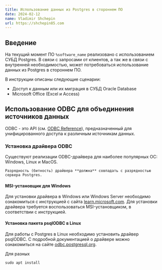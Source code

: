 ```yaml
---
title: Использование данных из Postgres в стороннем ПО
date: 2024-02-12
name: Vladimir Shchepin
url: https://shchepin85.com
---
```


## Введение

На текущий момент ПО `%software_name` реализовано с использованием СУБД Postgres. В связи с запросами от клиентов, а так же в связи с внутренней необходимостью, может потребоваться использование данных из Postgres в стороннем ПО.

В инструкции описаны следующие сценарии:

* Доступ к данным или их миграция в СУБД Oracle Database
* Microsoft Office (Excel и Access)

## Использование ODBC для объединения источников данных

ODBC - это API (см. [ODBC Reference](https://learn.microsoft.com/en-us/sql/odbc/reference/syntax/odbc-reference)), предназначенный для унифицированного доступа к различным источникам данных.

### Установка драйвера ODBC

Существуют реализации ODBC-драйвера для наиболее популярных ОС: Windows,  Linux и MacOS.

```{important}
Разрядность (битность) драйвера **должна** совпадать с разрядностью сервера Postgres.
```

#### MSI-установщик для Windows

Для установки драйвера в Windows или Windows Server необходимо ознакомиться с инструкцией с сайта [learn.microsoft.com](https://learn.microsoft.com/en-us/sql/connect/odbc/download-odbc-driver-for-sql-server). Для установки драйвера требуется воспользоваться MSI-установщиком, в соответствии с инструкцией.


#### Установка пакета psqlODBC в Linux

Для работы с Postgres в Linux необходимо установить драйвер psqlODBC. С подробной документацией о драйвере можно ознакомиться на сайте [odbc.postgresql.org](https://odbc.postgresql.org/).

Для разных 

```code
sudo apt install 
```
